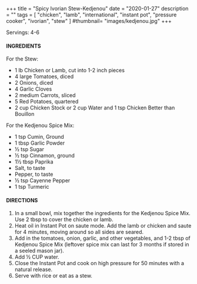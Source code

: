 +++
title = "Spicy Ivorian Stew-Kedjenou"
date = "2020-01-27"
description = ""
tags = [
    "chicken",
    "lamb",
    "international",
    "instant pot",
    "pressure cooker",
    "ivorian",
    "stew"
]
#thumbnail= "images/kedjenou.jpg"
+++

Servings: 4-6 <!--more-->

#### INGREDIENTS 

For the Stew: 

* 1 lb Chicken or Lamb, cut into 1-2 inch pieces
* 4 large Tomatoes, diced 
* 2 Onions, diced 
* 4 Garlic Cloves 
* 2 medium Carrots, sliced 
* 5 Red Potatoes, quartered 
* 2 cup Chicken Stock or 2 cup Water and 1 tsp Chicken Better than Bouillon 

For the Kedjenou Spice Mix: 

* 1 tsp Cumin, Ground 
* 1 tbsp Garlic Powder 
* ½ tsp Sugar 
* ½ tsp Cinnamon, ground 
* 1½ tbsp Paprika 
* Salt, to taste
* Pepper, to taste
* ½ tsp Cayenne Pepper 
* 1 tsp Turmeric 
  
#### DIRECTIONS 

1. In a small bowl, mix together the ingredients for the Kedjenou Spice Mix. Use 2 tbsp to cover the chicken or lamb. 
2. Heat oil in Instant Pot on saute mode. Add the lamb or chicken and saute for 4 minutes, moving around so all sides are seared. 
3. Add in the tomatoes, onion, garlic, and other vegetables, and 1-2 tbsp of Kedjenou Spice Mix (leftover spice mix can last for 3 months if stored in a seeled mason jar). 
4. Add ½ CUP water. 
5. Close the Instant Pot and cook on high pressure for 50 minutes with a natural release.
6. Serve with rice or eat as a stew. 
